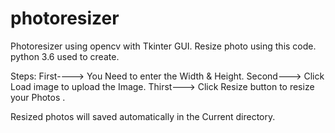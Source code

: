 # photoresizer
Photoresizer using opencv with Tkinter GUI.
Resize photo using this code.
python 3.6 used to create.

Steps:
First----> You Need to enter the Width & Height.
Second--->  Click Load image to upload the Image.
Thirst---> Click Resize button to resize your Photos .

Resized photos will saved automatically in the Current directory.
